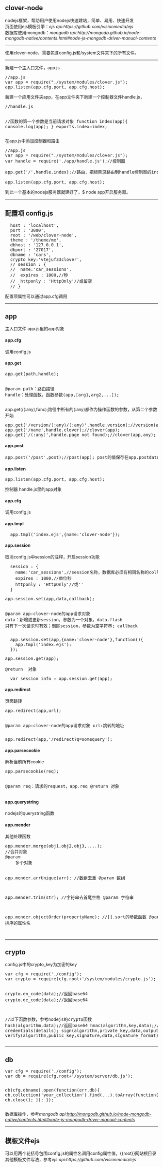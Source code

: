 <h2>clover-node</h2>
<p>
nodejs框架，帮助用户使用nodejs快速建站，简单、易用、快速开发<br/>
页面使用ejs模板引擎：<i>ejs api</i>:<i>https://github.com/visionmedia/ejs</i><br/>
数据库使用mongodb：<i>mongodb api</i>:<i>http://mongodb.github.io/node-mongodb-native/contents.html#node-js-mongodb-driver-manual-contents</i>
</p>
<hr>
<p>
使用clover-node，需要包含config.js和/system文件夹下的所有文件。<hr>
新建一个主入口文件，app.js<br/>
<pre>
//app.js
var app = require("./system/modules/clover.js");
app.listen(app.cfg.port, app.cfg.host);
</pre>
新建一个应用文件夹app，在app文件夹下新建一个控制器文件handle.js，
<pre>
//handle.js

//函数的第一个参数是当前请求对象
function index(app){
    console.log(app);
}
exports.index=index;
</pre>
在app.js中添加控制器和路由
<pre>
//app.js
var app = require("./system/modules/clover.js");
var handle = require('./app/handle.js');//控制器

app.get('/',handle.index);//路由，把根目录路由到handle控制器的index方法

app.listen(app.cfg.port, app.cfg.host);
</pre>
到此一个基本的nodejs服务器就建好了，$ node app开启服务器。
</p>

<hr>
<h2>配置项 config.js</h2>
<pre>
  host : 'localhost',
  port : '3000',
  root : '/web/clover-node',
  theme : '/theme/me',
  dbhost : '127.0.0.1',
  dbport : '27017',
  dbname : 'cars',
  crypto_key:'vtejuf33clover',
  // session : {
  //  name:'car_sessions',
  //  expires : 1800,//秒
  //  httponly : 'HttpOnly'//或留空
  // }
</pre>
配置项属性可以通过app.cfg调用
<hr>
<h2>app</h2>
<p>主入口文件 app.js里的app对象</p>
<h4>app.cfg</h4>
<p>调用config.js</p>
<h4>app.get</h4>
<pre>
app.get(path,handle);

@param
    path：路由路径
    handle：处理函数，函数参数(app,[arg1,arg2,...]);
</pre>
app.get(/(:any),func);路径中所有的(:any)都作为操作函数的参数，从第二个参数开始
<pre>
app.get('/version/(:any)/(:any)',handle.version);//version(app,any1,any2);
app.get('/name',handle.clover);//clover(app);
app.get('/(:any)',handle.page_not_found);//clover(app,any);
</pre>
<h4>app.post</h4>
<pre>
app.post('/post',post);//post(app); post的值保存在app.postdata里
</pre>
<h4>app.listen</h4>
<pre>app.listen(app.cfg.port, app.cfg.host);</pre>
<p>控制器 handle.js里的app对象</p>
<h4>app.cfg</h4>
<p>调用config.js</p>
<h4>app.tmpl</h4>
<pre>
  app.tmpl('index.ejs',{name:'clover-node'});
</pre>
<h4>app.session</h4>
取消config.js中session的注释，开启session功能
<pre>
  session : {
    name:'car_sessions',//session名称，数据库必须有相同名称的collection
    expires : 1800,//单位秒
    httponly : 'HttpOnly'//或''
  }
</pre>
<pre>
app.session.set(app,data,callback);

@param
    app:clover-node的app请求对象
    data：新增或更新session，参数为一个对象，data.flash 只有下一次请求时有效；删除session，参数为空字符串;
    callback
</pre>
<pre>
  app.session.set(app,{name:'clover-node'},function(){
    app.tmpl('index.ejs');
  });
</pre>
<pre>
app.session.get(app);

@return  对象
</pre>
<pre>
  var session_info = app.session.get(app);
</pre>
<h4>app.redirect</h4>
页面跳转
<pre>
app.redirect(app,url);

@param
    app:clover-node的app请求对象
    url:跳转的地址
</pre>
<pre>
app.redirect(app,'/redirect?q=somequery');
</pre>
<h4>app.parsecookie</h4>
解析当前所有cookie
<pre>
app.parsecookie(req);

@param
    req：请求的request，app.req
@return
    对象
</pre>
<h4>app.querystring</h4>
nodejs的querystring函数
<h4>app.mender</h4>
其他处理函数
<pre>
app.mender.merge(obj1,obj2,obj3,....);
//合并对象
@param
    多个对象

app.mender.arrUnique(arr);
//数组去重
@param
    数组

app.mender.trim(str);
//字符串去首尾空格
@param
    字符串

app.mender.objectOrder(propertyName);
//[].sort的参数函数
@param
    排序的属性名

</pre>
<hr>
<h2>crypto</h2>
config.js中的crypto_key为加密的key
<pre>
var cfg = require('./config');
var crypto = require(cfg.root+'/system/modules/crypto.js');

crypto.en_code(data);//返回base64
crypto.de_code(data);//返回base64

//以下函数参数，参考nodejs的crypto函数
hash(algorithm,data);//返回base64
hmac(algorithm,key,data);//返回base64
credentials(details);
sign(algorithm,private_key,data,output_format);
verify(algorithm,public_key,signature,data,signature_format);
</pre>
<hr>
<h2>db</h2>
<pre>
var cfg = require('./config');
var db = require(cfg.root+'/system/server/db.js');

db(cfg.dbname).open(function(err,db){
  db.collection('your_collection').find(...).toArray(function(err,doc){
    db.close();
  });
});
</pre>
数据库操作，参考<i>mongodb api</i>:<i>http://mongodb.github.io/node-mongodb-native/contents.html#node-js-mongodb-driver-manual-contents</i>
<hr>
<h2>模板文件ejs</h2>
可以用两个花括号包围config.js的属性名调用config属性值。{{root}}网站根目录
其他模板文件写法，参考<i>ejs api</i>:<i>https://github.com/visionmedia/ejs</i>